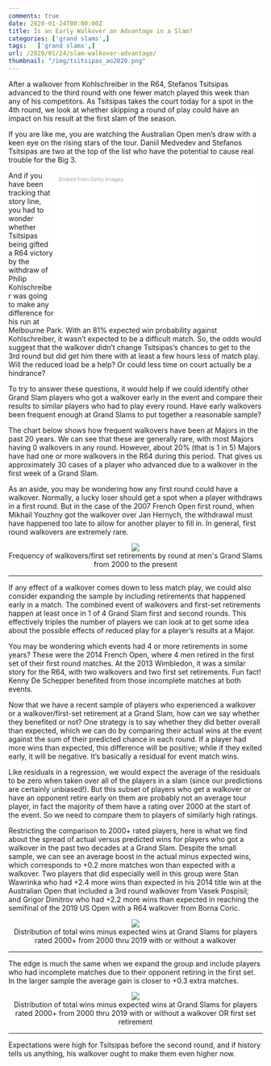 ```yaml
---
comments: true
date: 2020-01-24T00:00:00Z
title: Is an Early Walkover an Advantage in a Slam?
categories: ['grand slams',]
tags:   ['grand slams',]
url: /2020/01/24/slam-walkover-advantage/
thumbnail: "/img/tsitsipas_ao2020.png"
---
```


After a walkover from Kohlschreiber in the R64, Stefanos Tsitsipas advanced to the third round with one fewer match played this week than any of his competitors. As Tsitsipas takes the court today for a spot in the 4th round, we look at whether skipping a round of play could have an impact on his result at the first slam of the season.

<!--more-->


If you are like me, you are watching the Australian Open men&rsquo;s draw with a keen eye on the rising stars of the tour. Daniil Medvedev and Stefanos Tsitsipas are two at the top of the list who have the potential to cause real trouble for the Big 3.

<div class="getty embed image" style="background-color:#fff;display:inline-block;font-family:Roboto,sans-serif;color:#a7a7a7;font-size:11px;width:100%;max-width:394px;float:right;padding:2%;"><div style="padding:0;margin:0;text-align:left;"><a href="http://www.gettyimages.com.au/detail/1194882213" target="_blank" style="color:#a7a7a7;text-decoration:none;font-weight:normal !important;border:none;display:inline-block;">Embed from Getty Images</a></div><div style="overflow:hidden;position:relative;height:0;padding:66.66667% 0 0 0;width:100%;"><iframe src="//embed.gettyimages.com/embed/1194882213?et=yb2Her1OSjxJLJ_d1dObZg&tld=com.au&sig=yh6qk5LmDFiihc-HIE-MQ36MUaf9tLydkIPxetpmFpw=&caption=true&ver=1" scrolling="no" frameborder="0" width="594" height="396" style="display:inline-block;position:absolute;top:0;left:0;width:100%;height:100%;margin:0;"></iframe></div></div>

And if you have been tracking that story line, you had to wonder whether Tsitsipas being gifted a R64 victory by the withdraw of Philip Kohlschreiber was going to make any difference for his run at Melbourne Park. With an 81% expected win probability against Kohlschreiber, it wasn&rsquo;t expected to be a difficult match. So, the odds would suggest that the walkover didn&rsquo;t change Tsitsipas&rsquo;s chances to get to the 3rd round but did get him there with at least a few hours less of match play. Will the reduced load be a help? Or could less time on court actually be a hindrance?

To try to answer these questions, it would help if we could identify other Grand Slam players who got a walkover early in the event and compare their results to similar players who had to play every round. Have early walkovers been frequent enough at Grand Slams to put together a reasonable sample?

The chart below shows how frequent walkovers have been at Majors in the past 20 years. We can see that these are generally rare, with most Majors having 0 walkovers in any round. However, about 20% (that is 1 in 5) Majors have had one or more walkovers in the R64 during this period. That gives us approximately 30 cases of a player who advanced due to a walkover in the first week of a Grand Slam.

As an aside, you may be wondering how any first round could have a walkover. Normally, a lucky loser should get a spot when a player withdraws in a first round. But in the case of the 2007 French Open first round, when Mikhail Youzhny got the walkover over Jan Hernych, the withdrawal must have happened too late to allow for another player to fill in. In general, first round walkovers are extremely rare.

<div style="text-align:center;">
<img src="/img/slam_walkovers.png">
<figcaption>Frequency of walkovers/first set retirements by round at men's Grand Slams from 2000 to the present</figcaption>
</div>

<hr>

If any effect of a walkover comes down to less match play, we could also consider expanding the sample by including retirements that happened early in a match. The combined event of walkovers and first-set retirements happen at least once in 1 of 4 Grand Slam first and second rounds. This effectively triples the number of players we can look at to get some idea about the possible effects of reduced play for a player&rsquo;s results at a Major.

You may be wondering which events had 4 or more retirements in some years? These were the 2014 French Open, where 4 men retired in the first set of their first round matches. At the 2013 Wimbledon, it was a similar story for the R64, with two walkovers and two first set retirements. Fun fact! Kenny De Schepper benefited from those incomplete matches at both events.

Now that we have a recent sample of players who experienced a walkover or a walkover/first-set retirement at a Grand Slam, how can we say whether they benefited or not? One strategy is to say whether they did better overall than expected, which we can do by comparing their actual wins at the event against the sum of their predicted chance in each round. If a player had more wins than expected, this difference will be positive; while if they exited early, it will be negative. It&rsquo;s basically a residual for event match wins.

Like residuals in a regression, we would expect the average of the residuals to be zero when taken over all of the players in a slam (since our predictions are certainly unbiased!). But this subset of players who get a walkover or have an opponent retire early on them are probably not an average tour player, in fact the majority of them have a rating over 2000 at the start of the event. So we need to compare them to players of similarly high ratings.

Restricting the comparison to 2000+ rated players, here is what we find about the spread of actual versus predicted wins for players who got a walkover in the past two decades at a Grand Slam. Despite the small sample, we can see an average boost in the actual minus expected wins, which corresponds to +0.2 more matches won than expected with a walkover. Two players that did especially well in this group were Stan Wawrinka who had +2.4 more wins than expected in his 2014 title win at the Australian Open that included a 3rd round walkover from Vasek Pospisil; and Grigor Dimitrov who had +2.2 more wins than expected in reaching the semifinal of the 2019 US Open with a R64 walkover from Borna Coric.

<div style="text-align:center;">
<img src="/img/slam_walkover_effect.png">
<figcaption>Distribution of total wins minus expected wins at Grand Slams for players rated 2000+ from 2000 thru 2019 with or without a walkover</figcaption>
</div>

<hr>

The edge is much the same when we expand the group and include players who had incomplete matches due to their opponent retiring in the first set. In the larger sample the average gain is closer to +0.3 extra matches.

<div style="text-align:center;">
<img src="/img/slam_firstset_effect.png">
<figcaption>Distribution of total wins minus expected wins at Grand Slams for players rated 2000+ from 2000 thru 2019 with or without a walkover OR first set retirement</figcaption>
</div>

<hr>

Expectations were high for Tsitsipas before the second round, and if history tells us anything, his walkover ought to make them even higher now.
